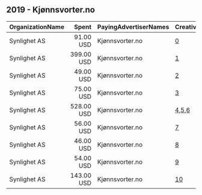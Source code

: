 ## 2019 - Kjønnsvorter.no 
|OrganizationName|Spent|PayingAdvertiserNames|CreativeUrls|Impressions|Genders|AgeBrackets|CountryCodes|BillingAddresses|CandidateBallotInformation|
|:---|---:|:---|:---|---:|:---|:---|:---|:---|:---|
|Synlighet AS|91.00 USD|Kjønnsvorter.no|[0](https://www.snap.com/political-ads/asset/76f886730c80b1d2762250f284c45f3b91ced7401bde15957152b1846ef9e0dc?mediaType=mp4)|53,191||18-20|norway|"Møllendalsveien 1a,Bergen,5009,NO"||
|Synlighet AS|399.00 USD|Kjønnsvorter.no|[1](https://www.snap.com/political-ads/asset/3a4a695d1ba295aa767e2bd8e670ea931d68a4e0153208e22f9e6321a0913f49?mediaType=mp4)|231,885||18-20|norway|"Møllendalsveien 1a,Bergen,5009,NO"||
|Synlighet AS|49.00 USD|Kjønnsvorter.no|[2](https://www.snap.com/political-ads/asset/7a91533d8cefe7cb50949b33a266e7bbf3531a54693d0b2f7be1939f278259a6?mediaType=mp4)|28,975||18-20|norway|"Møllendalsveien 1a,Bergen,5009,NO"||
|Synlighet AS|75.00 USD|Kjønnsvorter.no|[3](https://www.snap.com/political-ads/asset/76f886730c80b1d2762250f284c45f3b91ced7401bde15957152b1846ef9e0dc?mediaType=mp4)|44,179||18-20|norway|"Møllendalsveien 1a,Bergen,5009,NO"||
|Synlighet AS|528.00 USD|Kjønnsvorter.no|[4](https://www.snap.com/political-ads/asset/d79383e427256812565ada1630c24a3d823260a3641d3d9f8de96259aa045a38?mediaType=mp4),[5](https://www.snap.com/political-ads/asset/f6646786ce6ab6c759df255305e0c82d61889f05c3903bd720518c88c91a646b?mediaType=mp4),[6](https://www.snap.com/political-ads/asset/36afb01d929b7a45dc7b16a454fc3cb0eaf7a450a811dcec23054ed356678d31?mediaType=mp4)|672,800||18-20|norway|"Møllendalsveien 1a,Bergen,5009,NO"||
|Synlighet AS|56.00 USD|Kjønnsvorter.no|[7](https://www.snap.com/political-ads/asset/76f886730c80b1d2762250f284c45f3b91ced7401bde15957152b1846ef9e0dc?mediaType=mp4)|33,065||18-20|norway|"Møllendalsveien 1a,Bergen,5009,NO"||
|Synlighet AS|46.00 USD|Kjønnsvorter.no|[8](https://www.snap.com/political-ads/asset/3a4a695d1ba295aa767e2bd8e670ea931d68a4e0153208e22f9e6321a0913f49?mediaType=mp4)|27,182||18-20|norway|"Møllendalsveien 1a,Bergen,5009,NO"||
|Synlighet AS|54.00 USD|Kjønnsvorter.no|[9](https://www.snap.com/political-ads/asset/76f886730c80b1d2762250f284c45f3b91ced7401bde15957152b1846ef9e0dc?mediaType=mp4)|31,950||18-20|norway|"Møllendalsveien 1a,Bergen,5009,NO"||
|Synlighet AS|143.00 USD|Kjønnsvorter.no|[10](https://www.snap.com/political-ads/asset/7a91533d8cefe7cb50949b33a266e7bbf3531a54693d0b2f7be1939f278259a6?mediaType=mp4)|83,226||18-20|norway|"Møllendalsveien 1a,Bergen,5009,NO"||
